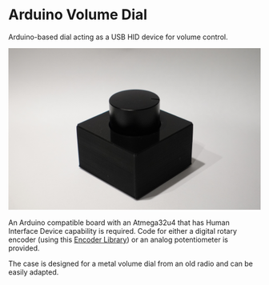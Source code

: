 # Arduino Volume Dial

Arduino-based dial acting as a USB HID device for volume control.

![Photo of a dial](dial.jpg)

An Arduino compatible board with an Atmega32u4 that has Human Interface Device capability is required.
Code for either a digital rotary encoder (using this [Encoder Library](https://github.com/PaulStoffregen/Encoder)) or an analog potentiometer is provided.

The case is designed for a metal volume dial from an old radio and can be easily adapted.

